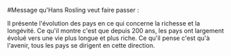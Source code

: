 #Message qu'Hans Rosling veut faire passer :

Il présente l'évolution des pays en ce qui concerne la richesse et la longévité. 
Ce qu'il montre c'est que depuis 200 ans, les pays ont largement évolué vers une vie plus longue et plus riche.
Ce qu'il pense c'est qu'à l'avenir, tous les pays se dirigent en cette direction. 
